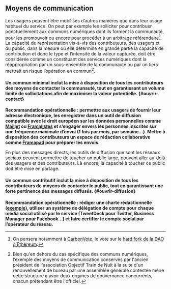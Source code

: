 ## Moyens de communication

Les usagers peuvent être mobilisés d’autres manières que dans leur usage habituel du service. On peut par exemple les solliciter pour contribuer ponctuellement aux communs numériques dont ils forment la communauté, pour les promouvoir ou encore pour procéder à un arbitrage référendaire[^19]. La capacité de représentation vis-à-vis des contributeurs, des usagers et du public, dans la mesure où elle détermine en grande partie la capacité de contribution et donc le type et l’intensité de la valeur capturée, doit être considérée comme un constituant des services numériques dont la réappropriation par un sous-ensemble de la communauté ou par un tiers mettrait en risque l’opération en commun[^20].

#### Un commun minimal inclut la mise à disposition de tous les contributeurs des moyens de contacter la communauté, tout en garantissant un volume limité de sollicitations afin de maximiser la valeur potentielle. {#ouvrir-contact}

**Recommandation opérationnelle : permettre aux usagers de fournir leur adresse électronique, les enregistrer dans un outil de diffusion compatible avec le droit européen sur les données personnelles comme [Mailjet](https://www.mailjet.com) ou [Framalistes](https://framalistes.org) et s’engager envers les personnes inscrites sur une fréquence maximale d’envoi (1 fois par mois, par semaine…). Mettre à disposition des contributeurs un espace de rédaction collaborative comme [Framapad](https://framapad.org) pour préparer les envois.**

En plus des messages directs, les outils de diffusion que sont les réseaux sociaux peuvent permettre de toucher un public large, pouvant aller au-delà des usagers et des contributeurs. Là encore, la capacité à toucher ce public doit être mise en partage.

#### Un commun contributif inclut la mise à disposition de tous les contributeurs de moyens de contacter le public, tout en garantissant une forte pertinence des messages diffusés. {#ouvrir-diffusion}

**Recommandation opérationnelle : rédiger une charte rédactionnelle ([exemple](https://github.com/betagouv/aides-jeunes/wiki/Notre-ton)), utiliser un système de délégation de compte pour chaque média social utilisé par le service (TweetDeck pour Twitter, Business Manager pour Facebook…) et faire certifier le compte social par l’opérateur du réseau.**

[^19]: On pensera notamment à [CarbonVote](http://v1.carbonvote.com), le vote sur le [hard fork de la DAO d’Ethereum](https://www.ethereum-france.com/le-hard-fork-the-dao-aura-bien-lieu-mode-demploi/).

[^20]: Bien qu'en dehors du cas spécifique des communs numériques, l’exemple des moyens de communication conservés par l'ancien président de l'association Objectif Train de Nuit à la suite d'un renouvellement de bureau par une assemblée générale contestée mène cette structure à avoir deux organes de gouvernance concurrents, chacun prétendant être l'officiel.
